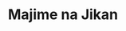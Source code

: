 --- 
title: "Majime na Jikan"
publishdate: "2019-6-30T16:48:46+02:00"
src: "https://365manga.net/manga/majime-na-jikan"
image: "https://data.365manga.net/images/thumbnails/15881-majime-na-jikan.jpg"
description: "From Dazzling Scans: Kazusa, a young high school girl, is killed instantly when a car crashes into her as she was crossing the street. As a ghost, she watches her friends' reactions to her death—keeping a close eye on Miharu, the boy she was in love with before she died. However, she discovers that he was in love with another girl Okabe Ranko... but can Okabe see Kazusa's ghost when…"
---